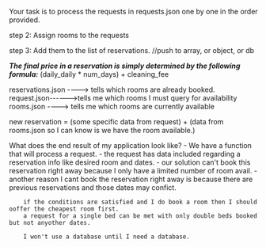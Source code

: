 Your task is to process the requests in requests.json one by one in the order provided.


step 2: Assign rooms to the requests

step 3: Add them to the list of reservations. //push to array, or object, or db







***The final price in a reservation is simply determined by the following formula:***
(daily_daily * num_days) + cleaning_fee

reservations.json ----> tells which rooms are already booked.
request.json------>tells me which rooms I must query for availability
rooms.json ----> tells me which rooms are currently available

new reservation = (some specific data from request) + (data from rooms.json so I can know is we have the room available.)

What does the end result of my application look like?
    - We have a function that will process a request. 
    - the request has data included regarding a reservation info like desired room and dates.
    - our solution can't book this reservation right away because I only have a limited number of room avail.
    - another reason I cant book the reservation right away is because there are previous reservations and those dates may confict. 


        if the conditions are satisfied and I do book a room then I should ooffer the cheapest room first. 
        a request for a single bed can be met with only double beds booked but not anyother dates. 

        I won't use a database until I need a database. 